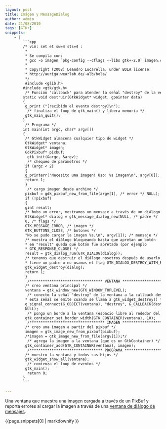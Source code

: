 ```yaml
---
layout: post
title: Imágen y MessageDialog
author: admin
date: 21/08/2010
tags: [GTK+]
snippets: 
    - |
        ```cpp
        /* vim: set et sw=4 sts=4 :
         *
         * Se compila con:
         * gcc -o imagen `pkg-config --cflags --libs gtk+-2.0` imagen.c
         *
         * Copyright (2008) Leandro Lucarella, under BOLA license:
         * http://auriga.wearlab.de/~alb/bola/
         */
         #include <glib.h>
        #include <gtk/gtk.h>
         /* Función 'callback' para atender la señal "destroy" de la ventana. */
        static void destruir(GtkWidget* widget, gpointer data)
        {
         g_print ("[recibido el evento destroy]\n");
          /* finaliza el loop de gtk_main() y libera memoria */
         gtk_main_quit();
        }
         /* Programa */
        int main(int argc, char* argv[])
        {
         /* GtkWidget almacena cualquier tipo de widget */
         GtkWidget* ventana;
         GtkWidget* imagen;
         GdkPixbuf* pixbuf;
          gtk_init(&argc, &argv);
          /* chequeo de parámetros */
         if (argc < 2)
         {
         g_printerr("Necesito una imagen! Uso: %s imagen\n", argv[0]);
         return 1;
         }
          /* cargo imagen desde archivo */
         pixbuf = gdk_pixbuf_new_from_file(argv[1], /* error */ NULL);
         if (!pixbuf)
         {
         gint result;
         /* hubo un error, mostramos un mensaje a través de un diálogo */
         GtkWidget* dialog = gtk_message_dialog_new(NULL, /* padre */
         0, /* flags */
         GTK_MESSAGE_ERROR, /* imagen */
         GTK_BUTTONS_CLOSE, /* botones */
         "No se pudo cargar la imagen %s.\n", argv[1]); /* mensaje */
         /* muestra el diálogo bloqueando hasta que apretan un botón
         * en "result" queda qué botón fue apretado (por ejemplo
         * GTK_RESPONSE_CLOSE) */
         result = gtk_dialog_run(GTK_DIALOG(dialog));
         /* tenemos que destruir el diálogo nosotros después de usarlo si no
         * tiene un padre o no usamos el flag GTK_DIALOG_DESTROY_WITH_PARENT */
         gtk_widget_destroy(dialog);
         return 1;
         }
          /********************************* VENTANA *******************************/
         /* creo ventana principal */
         ventana = gtk_window_new(GTK_WINDOW_TOPLEVEL);
          /* conecto la señal "destroy" de la ventana a la callback destruir()
         * esta señal se emite cuando se llama a gtk_widget_destroy() */
         g_signal_connect(G_OBJECT(ventana), "destroy", G_CALLBACK(destruir),
         NULL);
          /* pongo un borde a la ventana (espacio libre al rededor del borde) */
         gtk_container_set_border_width(GTK_CONTAINER(ventana), 10);
          /********************************** IMAGEN *******************************/
         /* creo una imagen a partir del pixbuf */
         imagen = gtk_image_new_from_pixbuf(pixbuf);
         /*imagen = gtk_image_new_from_file(argv[1]);*/
          /* agrega la imagen a la ventana (que es un GtkContainer) */
         gtk_container_add(GTK_CONTAINER(ventana), imagen);
          /********************************* PROGRAMA ******************************/
         /* muestro la ventana y todos sus hijos */
         gtk_widget_show_all(ventana);
          /* comienza el loop de eventos */
         gtk_main();
          return 0;
        }
        ```

---
```

<div class="entry-content">
						<p>Una ventana que muestra una 		<a href="http://library.gnome.org/devel/gtk/stable/GtkImage.html">imagen</a> cargada a través de un 		<a href="http://library.gnome.org/devel/gdk-pixbuf/stable/">PixBuf</a> y reporta errores al cargar la imagen a través de una 		<a href="http://library.gnome.org/devel/gtk/stable/GtkMessageDialog.html">ventana 		de diálogo de mensajes</a>.</p>
<div><div>{{page.snippets[0] | markdownify }}</div></div>
											</div>
